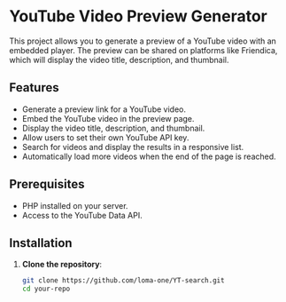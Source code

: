 # YouTube Video Preview Generator

This project allows you to generate a preview of a YouTube video with an embedded player. The preview can be shared on platforms like Friendica, which will display the video title, description, and thumbnail.

## Features

- Generate a preview link for a YouTube video.
- Embed the YouTube video in the preview page.
- Display the video title, description, and thumbnail.
- Allow users to set their own YouTube API key.
- Search for videos and display the results in a responsive list.
- Automatically load more videos when the end of the page is reached.

## Prerequisites

- PHP installed on your server.
- Access to the YouTube Data API.

## Installation

1. **Clone the repository**:
   ```sh
   git clone https://github.com/loma-one/YT-search.git
   cd your-repo


